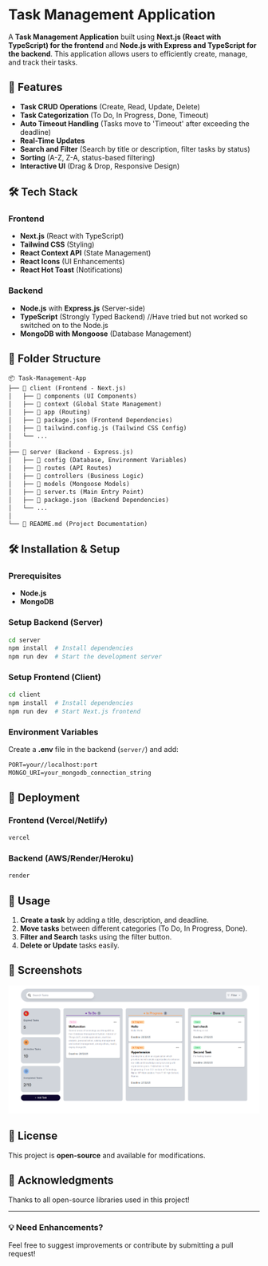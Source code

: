 # Task Management Application

A **Task Management Application** built using **Next.js (React with TypeScript) for the frontend** and **Node.js with Express and TypeScript for the backend**. This application allows users to efficiently create, manage, and track their tasks.

## 🚀 Features

- **Task CRUD Operations** (Create, Read, Update, Delete)
- **Task Categorization** (To Do, In Progress, Done, Timeout)
- **Auto Timeout Handling** (Tasks move to 'Timeout' after exceeding the deadline)
- **Real-Time Updates**
- **Search and Filter** (Search by title or description, filter tasks by status)
- **Sorting** (A-Z, Z-A, status-based filtering)
- **Interactive UI** (Drag & Drop, Responsive Design)

## 🛠️ Tech Stack

### Frontend
- **Next.js** (React with TypeScript)
- **Tailwind CSS** (Styling)
- **React Context API** (State Management)
- **React Icons** (UI Enhancements)
- **React Hot Toast** (Notifications)

### Backend
- **Node.js** with **Express.js** (Server-side)
- **TypeScript** (Strongly Typed Backend) //Have tried but not worked so switched on to the Node.js
- **MongoDB with Mongoose** (Database Management)

## 📂 Folder Structure

```
📦 Task-Management-App
├── 📂 client (Frontend - Next.js)
│   ├── 📂 components (UI Components)
│   ├── 📂 context (Global State Management)
│   ├── 📂 app (Routing)
│   ├── 📜 package.json (Frontend Dependencies)
│   ├── 📜 tailwind.config.js (Tailwind CSS Config)
│   └── ...
│
├── 📂 server (Backend - Express.js)
│   ├── 📂 config (Database, Environment Variables)
│   ├── 📂 routes (API Routes)
│   ├── 📂 controllers (Business Logic)
│   ├── 📂 models (Mongoose Models)
│   ├── 📜 server.ts (Main Entry Point)
│   ├── 📜 package.json (Backend Dependencies)
│   └── ...
│
└── 📜 README.md (Project Documentation)
```

## 🛠️ Installation & Setup

### Prerequisites
- **Node.js** 
- **MongoDB** 

### Setup Backend (Server)
```bash
cd server
npm install  # Install dependencies
npm run dev  # Start the development server
```

### Setup Frontend (Client)
```bash
cd client
npm install  # Install dependencies
npm run dev  # Start Next.js frontend
```

### Environment Variables
Create a **.env** file in the backend (`server/`) and add:
```
PORT=your//localhost:port
MONGO_URI=your_mongodb_connection_string
```

## 🚀 Deployment

### Frontend (Vercel/Netlify)
```bash
vercel  
```

### Backend (AWS/Render/Heroku)
```bash
render
```

## 📌 Usage
1. **Create a task** by adding a title, description, and deadline.
2. **Move tasks** between different categories (To Do, In Progress, Done).
3. **Filter and Search** tasks using the filter button.
4. **Delete or Update** tasks easily.

## 📸 Screenshots
<img src='/client/public/Banner.png'/>

## 📝 License
This project is **open-source** and available for modifications.

## 🙌 Acknowledgments
Thanks to all open-source libraries used in this project!

---
### 💡 Need Enhancements?
Feel free to suggest improvements or contribute by submitting a pull request!


